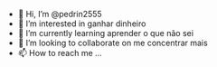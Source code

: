- 👋 Hi, I’m @pedrin2555
- 👀 I’m interested in ganhar dinheiro
- 🌱 I’m currently learning aprender o que não sei
- 💞️ I’m looking to collaborate on me concentrar mais 
- 📫 How to reach me ...

<!---
pedrin2555/pedrin2555 is a ✨ special ✨ repository because its `README.md` (this file) appears on your GitHub profile.
You can click the Preview link to take a look at your changes.
--->
